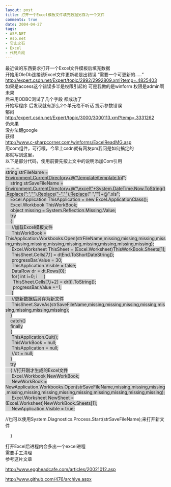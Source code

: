 ```yaml
---
layout: post
title: 打开一个Excel模板文件填充数据另存为一个文件
comments: true
date: 2004-04-27
tags:
- ASP.NET
- Asp.net
- 它山之石
- Excel
- 代码片段
---
```


<p>最近做的东西要求打开一个Excel文件模板后填充数据<br />开始用OleDb连接该Excel文件更新老是出错误 “需要一个可更新的.....“<br /><a href="http://expert.csdn.net/Expert/topic/2992/2992809.xml?temp=.4825403">http://expert.csdn.net/Expert/topic/2992/2992809.xml?temp=.4825403</a><br />如果是access这个错误多半是权限引起的 可是我做的是winform 权限是admin啊<br />未果<br />后来用ODBC测试了几个字段 都成功了<br />开始写程序 后发现就有那么2个单元格不听话 提示参数错误<br />郁闷<br /><a href="http://expert.csdn.net/Expert/topic/3000/3000113.xml?temp=.3331262">http://expert.csdn.net/Expert/topic/3000/3000113.xml?temp=.3331262</a><br />仍未果<br />没办法翻google<br />获得<br /><a href="http://www.c-sharpcorner.com/winforms/ExcelReadMG.asp">http://www.c-sharpcorner.com/winforms/ExcelReadMG.asp</a><br />用com组件，可行哦，今早上csdn就有网友pm我问是如何搞定的<br />那就写到这里，<br />以下是部分代码，使用前要先按上文中的说明添加Com引用<br />...........<br /><span style="background-color: #d3d3d3;">string strFileName = </span><a href="mailto:Environment.CurrentDirectory+@%22%5Ctemplate%5Ctemplate.tpl"><span style="background-color: #d3d3d3;">Environment.CurrentDirectory+@"\template\template.tpl</span></a><span style="background-color: #d3d3d3;">";<br />    string strSaveFileName = </span><a href="mailto:Environment.CurrentDirectory+@%22%5Cexcel%5C%22+System.DateTime.Now.ToString().Replace(%22:%22,%22%22).Replace(%22-%22,%22%22).Replace"><span style="background-color: #d3d3d3;">Environment.CurrentDirectory+@"\excel\"+System.DateTime.Now.ToString().Replace(":","").Replace("-","").Replace</span></a><span style="background-color: #d3d3d3;">(" ","")+@".xls";<br />    Excel.Application ThisApplication = new Excel.ApplicationClass();<br />    Excel.Workbook ThisWorkBook;<br />    object missing = System.Reflection.Missing.Value;<br />    try<br />    { <br />     //加载Excel模板文件<br />     ThisWorkBook = ThisApplication.Workbooks.Open(strFileName,missing,missing,missing,missing,missing,missing,missing,missing,missing,missing,missing,missing);<br />     Excel.Worksheet ThisSheet = (Excel.Worksheet)ThisWorkBook.Sheets[1];<br />     ThisSheet.Cells[7,1] = dtEnd.ToShortDateString();<br />     progressBar.Value = 30;<br />     ThisApplication.Visible = false;<br />     DataRow dr = dt.Rows[0];<br />     for( int i=0; i     {<br />      ThisSheet.Cells[7,i+2] = dr[i].ToString();<br />      progressBar.Value +=1;<br />     }<br />     //更新数据后另存为新文件<br />     ThisSheet.SaveAs(strSaveFileName,missing,missing,missing,missing,missing,missing,missing,missing);<br />    }<br />    catch{}<br />    finally<br />    {<br />     ThisApplication.Quit();<br />     ThisWorkBook = null;<br />     ThisApplication = null;<br />     //dt = null;<br />    }<br />    try<br />    { //打开刚才生成的Excel文件<br />     Excel.Workbook NewWorkBook;<br />     NewWorkBook = NewApplication.Workbooks.Open(strSaveFileName,missing,missing,missing,missing,missing,missing,missing,missing,missing,missing,missing,missing);<br />     Excel.Worksheet NewSheet = (Excel.Worksheet)NewWorkBook.Sheets[1];<br />     NewApplication.Visible = true;</span></p>
<p>//也可以使用System.Diagnostics.Process.Start(strSaveFileName);来打开新文件</p>
<p>    }</p>
<p>打开Excel后进程内会多出一个excel进程<br />需要手工清理<br />参考这片文章</p>
<p><a href="http://www.eggheadcafe.com/articles/20021012.asp">http://www.eggheadcafe.com/articles/20021012.asp</a></p>
<p><a href="http://www.github.com/476/archive.aspx">http://www.github.com/476/archive.aspx</a></p>
<p></p>				
